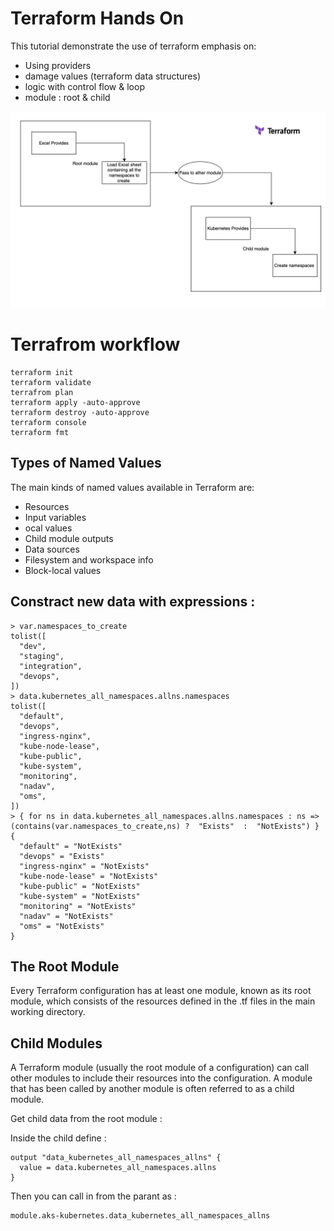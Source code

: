 # Terraform Hands On

This tutorial demonstrate the use of terraform emphasis on: 
- Using providers 
- damage values (terraform data structures) 
- logic with control flow & loop 
- module : root & child


![ScreenShot](screenshots/project-architecture.png)

# Terrafrom workflow

```
terraform init
terraform validate
terrafrom plan
terraform apply -auto-approve
terraform destroy -auto-approve
terraform console
terraform fmt
```

## Types of Named Values
The main kinds of named values available in Terraform are:

- Resources
- Input variables
- ocal values
- Child module outputs
- Data sources
- Filesystem and workspace info
- Block-local values






## Constract new data with expressions : 
```
> var.namespaces_to_create
tolist([
  "dev",
  "staging",
  "integration",
  "devops",
])
> data.kubernetes_all_namespaces.allns.namespaces 
tolist([
  "default",
  "devops",
  "ingress-nginx",
  "kube-node-lease",
  "kube-public",
  "kube-system",
  "monitoring",
  "nadav",
  "oms",
])
> { for ns in data.kubernetes_all_namespaces.allns.namespaces : ns => (contains(var.namespaces_to_create,ns) ?  "Exists"  :  "NotExists") }
{
  "default" = "NotExists"
  "devops" = "Exists"
  "ingress-nginx" = "NotExists"
  "kube-node-lease" = "NotExists"
  "kube-public" = "NotExists"
  "kube-system" = "NotExists"
  "monitoring" = "NotExists"
  "nadav" = "NotExists"
  "oms" = "NotExists"
}
```


## The Root Module
Every Terraform configuration has at least one module, known as its root module, which consists of the resources defined in the .tf files in the main working directory.

## Child Modules
A Terraform module (usually the root module of a configuration) can call other modules to include their resources into the configuration. A module that has been called by another module is often referred to as a child module.


Get child data from the root module :

Inside the child define :
```
output "data_kubernetes_all_namespaces_allns" {
  value = data.kubernetes_all_namespaces.allns
}
```

Then you can call in from the parant as :
```
module.aks-kubernetes.data_kubernetes_all_namespaces_allns
```